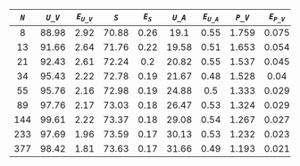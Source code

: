 ﻿| ***`N`*** | ***`U_V`*** | ***`E`<sub>`U_V`</sub>*** | ***`S`*** | ***`E`<sub>`S`</sub>*** | ***`U_A`*** | ***`E`<sub>`U_A`</sub>*** | ***`P_V`*** | ***`E`<sub>`P_V`</sub>*** | ***`P_A`*** | ***`E`<sub>`P_A`</sub>*** |
|:---------:|:-----------:|:-------------------------:|:---------:|:-----------------------:|:-----------:|:-------------------------:|:-----------:|:-------------------------:|:-----------:|:-------------------------:|
| 8         | 88.98       | 2.92                      | 70.88     | 0.26                    | 19.1        | 0.55                      | 1.759       | 0.075                     | 6.028       | 0,3                       |
| 13        | 91.66       | 2.64                      | 71.76     | 0.22                    | 19.58       | 0.51                      | 1.653       | 0.054                     | 5.531       | 0.236                     |
| 21        | 92.43       | 2.61                      | 72.24     | 0.2                     | 20.82       | 0.55                      | 1.537       | 0.045                     | 4.919       | 0.15                      |
| 34        | 95.43       | 2.22                      | 72.78     | 0.19                    | 21.67       | 0.48                      | 1.528       | 0.04                      | 4.356       | 0.119                     |
| 55        | 95.76       | 2.16                      | 72.98     | 0.19                    | 24.88       | 0.5                       | 1.333       | 0.029                     | 3.58        | 0.078                     |
| 89        | 97.76       | 2.17                      | 73.03     | 0.18                    | 26.47       | 0.53                      | 1.324       | 0.029                     | 3.349       | 0.07                      |
| 144       | 99.61       | 2.22                      | 73.37     | 0.18                    | 29.08       | 0.54                      | 1.267       | 0.027                     | 3.049       | 0.065                     |
| 233       | 97.69       | 1.96                      | 73.59     | 0.17                    | 30.13       | 0.53                      | 1.232       | 0.023                     | 2.83        | 0.051                     |
| 377       | 98.42       | 1.81                      | 73.63     | 0.17                    | 31.66       | 0.49                      | 1.193       | 0.021                     | 2.637       | 0.044                     |

